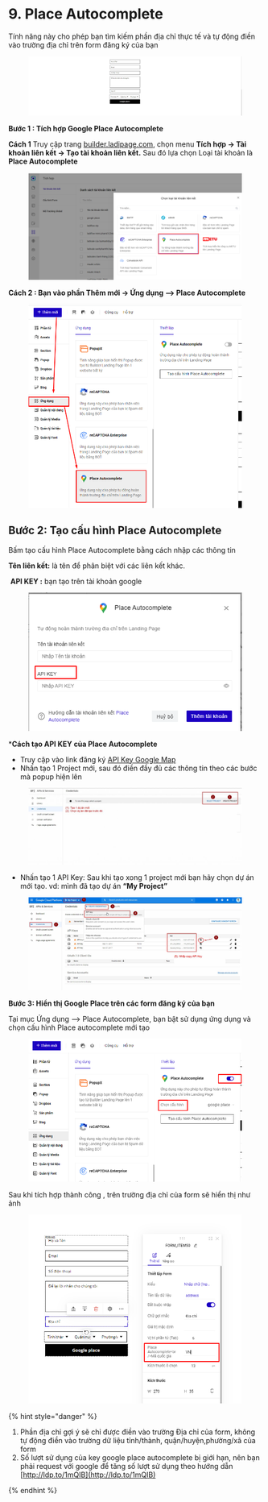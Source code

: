 # 9. Place Autocomplete

Tính năng này cho phép bạn tìm kiếm phần địa chỉ thực tế và tự động điền vào trường địa chỉ trên form đăng ký của bạn&#x20;

<figure><img src="../.gitbook/assets/map.gif" alt=""><figcaption></figcaption></figure>

**Bước 1 :   Tích hợp Google Place Autocomplete**&#x20;

**Cách 1**   Truy cập trang [builder.ladipage.com](http://builder.ladipage.com/), chọn menu **Tích hợp -> Tài khoản liên kết -> Tạo tài khoản liên kết.** Sau đó lựa chọn Loại tài khoản là  **Place Autocomplete**

<figure><img src="../.gitbook/assets/image (843).png" alt=""><figcaption></figcaption></figure>



**Cách 2  : Bạn vào phần Thêm mới -> Ứng dụng --> Place Autocomplete**

<figure><img src="../.gitbook/assets/image (835).png" alt=""><figcaption></figcaption></figure>

## Bước 2: Tạo cấu hình Place Autocomplete

Bấm tạo cấu hình Place Autocomplete bằng cách nhập các thông tin&#x20;

‌**Tên liên kết:** là tên để phân biệt với các liên kết khác.

‌ **API KEY :** bạn tạo trên tài khoản google&#x20;

<figure><img src="../.gitbook/assets/image (826).png" alt=""><figcaption></figcaption></figure>

\***Cách tạo API KEY của Place Autocomplete**

* Truy cập vào link đăng ký [API Key Google Map](https://console.cloud.google.com/project/_/apiui/credential)
* Nhấn tạo 1 Project mới, sau đó điền đầy đủ các thông tin theo các bước mà popup hiện lên

<figure><img src="../.gitbook/assets/image (918).png" alt=""><figcaption></figcaption></figure>

* Nhấn tạo 1 API Key: Sau khi tạo xong 1 project mới bạn hãy chọn dự án mới tạo. vd: mình đã tạo dự án **“My Project”**

<figure><img src="../.gitbook/assets/image (921).png" alt=""><figcaption></figcaption></figure>

**Bước 3: Hiển thị Google Place  trên các form đăng ký của bạn**

Tại mục Ứng dụng --> Place Autocomplete, bạn bật sử dụng ứng dụng và chọn cấu hình Place autocomplete mới tạo

&#x20;

<figure><img src="../.gitbook/assets/image (920).png" alt=""><figcaption></figcaption></figure>

Sau khi tích hợp thành công , trên trường địa chỉ của form sẽ hiển thị như ảnh&#x20;

<figure><img src="../.gitbook/assets/image (928).png" alt=""><figcaption></figcaption></figure>

{% hint style="danger" %}
1. Phần địa chỉ gợi ý sẽ chỉ được điền vào trường Địa chỉ của form, không tự động điền vào  trường dữ liệu tỉnh/thành, quận/huyện,phường/xã của form&#x20;
2. &#x20;Số lượt sử dụng của  key google place autocomplete bị giới hạn, nên bạn phải request với google để tăng số lượt sử dụng theo hướng dẫn [http://ldp.to/1mQIB](http://ldp.to/1mQIB)


{% endhint %}
